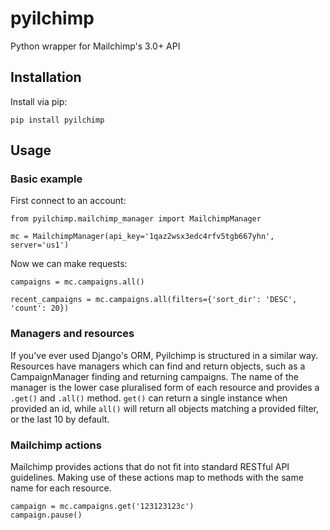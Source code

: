 # pyilchimp
Python wrapper for Mailchimp's 3.0+ API

## Installation

Install via pip:

```
pip install pyilchimp
```

## Usage

### Basic example

First connect to an account:

```
from pyilchimp.mailchimp_manager import MailchimpManager

mc = MailchimpManager(api_key='1qaz2wsx3edc4rfv5tgb667yhn', server='us1')
```

Now we can make requests:

```
campaigns = mc.campaigns.all()

recent_campaigns = mc.campaigns.all(filters={'sort_dir': 'DESC', 'count': 20})
```

### Managers and resources

If you've ever used Django's ORM, Pyilchimp is structured in a similar way. Resources have managers which can find and return objects, such as a CampaignManager finding and returning campaigns. The name of the manager is the lower case pluralised form of each resource and provides a `.get()` and `.all()` method. `get()` can return a single instance when provided an id, while `all()` will return all objects matching a provided filter, or the last 10 by default.

### Mailchimp actions

Mailchimp provides actions that do not fit into standard RESTful API guidelines. Making use of these actions map to methods with the same name for each resource.

```
campaign = mc.campaigns.get('123123123c')
campaign.pause()
```
